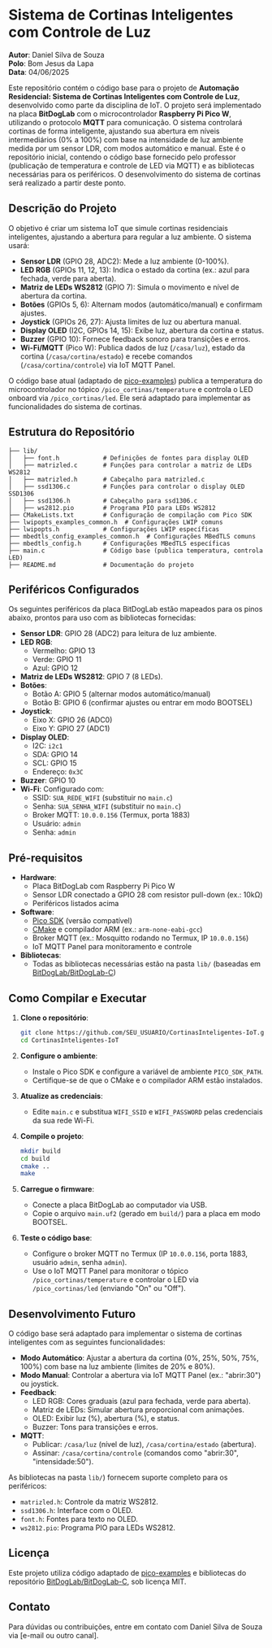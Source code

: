 # Sistema de Cortinas Inteligentes com Controle de Luz

**Autor**: Daniel Silva de Souza  
**Polo**: Bom Jesus da Lapa  
**Data**: 04/06/2025  

Este repositório contém o código base para o projeto de **Automação Residencial: Sistema de Cortinas Inteligentes com Controle de Luz**, desenvolvido como parte da disciplina de IoT. O projeto será implementado na placa **BitDogLab** com o microcontrolador **Raspberry Pi Pico W**, utilizando o protocolo **MQTT** para comunicação. O sistema controlará cortinas de forma inteligente, ajustando sua abertura em níveis intermediários (0% a 100%) com base na intensidade de luz ambiente medida por um sensor LDR, com modos automático e manual. Este é o repositório inicial, contendo o código base fornecido pelo professor (publicação de temperatura e controle de LED via MQTT) e as bibliotecas necessárias para os periféricos. O desenvolvimento do sistema de cortinas será realizado a partir deste ponto.

## Descrição do Projeto

O objetivo é criar um sistema IoT que simule cortinas residenciais inteligentes, ajustando a abertura para regular a luz ambiente. O sistema usará:

- **Sensor LDR** (GPIO 28, ADC2): Mede a luz ambiente (0-100%).
- **LED RGB** (GPIOs 11, 12, 13): Indica o estado da cortina (ex.: azul para fechada, verde para aberta).
- **Matriz de LEDs WS2812** (GPIO 7): Simula o movimento e nível de abertura da cortina.
- **Botões** (GPIOs 5, 6): Alternam modos (automático/manual) e confirmam ajustes.
- **Joystick** (GPIOs 26, 27): Ajusta limites de luz ou abertura manual.
- **Display OLED** (I2C, GPIOs 14, 15): Exibe luz, abertura da cortina e status.
- **Buzzer** (GPIO 10): Fornece feedback sonoro para transições e erros.
- **Wi-Fi/MQTT** (Pico W): Publica dados de luz (`/casa/luz`), estado da cortina (`/casa/cortina/estado`) e recebe comandos (`/casa/cortina/controle`) via IoT MQTT Panel.

O código base atual (adaptado de [pico-examples](https://github.com/raspberrypi/pico-examples/tree/master/pico_w/wifi/mqtt)) publica a temperatura do microcontrolador no tópico `/pico_cortinas/temperature` e controla o LED onboard via `/pico_cortinas/led`. Ele será adaptado para implementar as funcionalidades do sistema de cortinas.

## Estrutura do Repositório

```
├── lib/
│   ├── font.h            # Definições de fontes para display OLED
│   ├── matrizled.c       # Funções para controlar a matriz de LEDs WS2812
│   ├── matrizled.h       # Cabeçalho para matrizled.c
│   ├── ssd1306.c         # Funções para controlar o display OLED SSD1306
│   ├── ssd1306.h         # Cabeçalho para ssd1306.c
│   ├── ws2812.pio        # Programa PIO para LEDs WS2812
├── CMakeLists.txt        # Configuração de compilação com Pico SDK
├── lwipopts_examples_common.h  # Configurações LWIP comuns
├── lwipopts.h            # Configurações LWIP específicas
├── mbedtls_config_examples_common.h  # Configurações MBedTLS comuns
├── mbedtls_config.h      # Configurações MBedTLS específicas
├── main.c                # Código base (publica temperatura, controla LED)
├── README.md             # Documentação do projeto
```

## Periféricos Configurados

Os seguintes periféricos da placa BitDogLab estão mapeados para os pinos abaixo, prontos para uso com as bibliotecas fornecidas:

- **Sensor LDR**: GPIO 28 (ADC2) para leitura de luz ambiente.
- **LED RGB**:
  - Vermelho: GPIO 13
  - Verde: GPIO 11
  - Azul: GPIO 12
- **Matriz de LEDs WS2812**: GPIO 7 (8 LEDs).
- **Botões**:
  - Botão A: GPIO 5 (alternar modos automático/manual)
  - Botão B: GPIO 6 (confirmar ajustes ou entrar em modo BOOTSEL)
- **Joystick**:
  - Eixo X: GPIO 26 (ADC0)
  - Eixo Y: GPIO 27 (ADC1)
- **Display OLED**:
  - I2C: `i2c1`
  - SDA: GPIO 14
  - SCL: GPIO 15
  - Endereço: `0x3C`
- **Buzzer**: GPIO 10
- **Wi-Fi**: Configurado com:
  - SSID: `SUA_REDE_WIFI` (substituir no `main.c`)
  - Senha: `SUA_SENHA_WIFI` (substituir no `main.c`)
  - Broker MQTT: `10.0.0.156` (Termux, porta 1883)
  - Usuário: `admin`
  - Senha: `admin`

## Pré-requisitos

- **Hardware**:
  - Placa BitDogLab com Raspberry Pi Pico W
  - Sensor LDR conectado a GPIO 28 com resistor pull-down (ex.: 10kΩ)
  - Periféricos listados acima
- **Software**:
  - [Pico SDK](https://github.com/raspberrypi/pico-sdk) (versão compatível)
  - [CMake](https://cmake.org/) e compilador ARM (ex.: `arm-none-eabi-gcc`)
  - Broker MQTT (ex.: Mosquitto rodando no Termux, IP `10.0.0.156`)
  - IoT MQTT Panel para monitoramento e controle
- **Bibliotecas**:
  - Todas as bibliotecas necessárias estão na pasta `lib/` (baseadas em [BitDogLab/BitDogLab-C](https://github.com/BitDogLab/BitDogLab-C))

## Como Compilar e Executar

1. **Clone o repositório**:
   ```bash
   git clone https://github.com/SEU_USUARIO/CortinasInteligentes-IoT.git
   cd CortinasInteligentes-IoT
   ```

2. **Configure o ambiente**:
   - Instale o Pico SDK e configure a variável de ambiente `PICO_SDK_PATH`.
   - Certifique-se de que o CMake e o compilador ARM estão instalados.

3. **Atualize as credenciais**:
   - Edite `main.c` e substitua `WIFI_SSID` e `WIFI_PASSWORD` pelas credenciais da sua rede Wi-Fi.

4. **Compile o projeto**:
   ```bash
   mkdir build
   cd build
   cmake ..
   make
   ```

5. **Carregue o firmware**:
   - Conecte a placa BitDogLab ao computador via USB.
   - Copie o arquivo `main.uf2` (gerado em `build/`) para a placa em modo BOOTSEL.

6. **Teste o código base**:
   - Configure o broker MQTT no Termux (IP `10.0.0.156`, porta 1883, usuário `admin`, senha `admin`).
   - Use o IoT MQTT Panel para monitorar o tópico `/pico_cortinas/temperature` e controlar o LED via `/pico_cortinas/led` (enviando "On" ou "Off").

## Desenvolvimento Futuro

O código base será adaptado para implementar o sistema de cortinas inteligentes com as seguintes funcionalidades:

- **Modo Automático**: Ajustar a abertura da cortina (0%, 25%, 50%, 75%, 100%) com base na luz ambiente (limites de 20% e 80%).
- **Modo Manual**: Controlar a abertura via IoT MQTT Panel (ex.: "abrir:30") ou joystick.
- **Feedback**:
  - LED RGB: Cores graduais (azul para fechada, verde para aberta).
  - Matriz de LEDs: Simular abertura proporcional com animações.
  - OLED: Exibir luz (%), abertura (%), e status.
  - Buzzer: Tons para transições e erros.
- **MQTT**:
  - Publicar: `/casa/luz` (nível de luz), `/casa/cortina/estado` (abertura).
  - Assinar: `/casa/cortina/controle` (comandos como "abrir:30", "intensidade:50").

As bibliotecas na pasta `lib/`) fornecem suporte completo para os periféricos:
- `matrizled.h`: Controle da matriz WS2812.
- `ssd1306.h`: Interface com o OLED.
- `font.h`: Fontes para texto no OLED.
- `ws2812.pio`: Programa PIO para LEDs WS2812.

## Licença

Este projeto utiliza código adaptado de [pico-examples](https://github.com/raspberrypi/pico-examples) e bibliotecas do repositório [BitDogLab/BitDogLab-C](https://github.com/BitDogLab/BitDogLab-C), sob licença MIT.

## Contato

Para dúvidas ou contribuições, entre em contato com Daniel Silva de Souza via [e-mail ou outro canal].